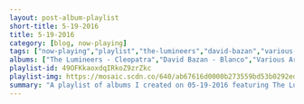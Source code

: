 ```yaml
---
layout: post-album-playlist
short-title: 5-19-2016
title: 5-19-2016
category: [blog, now-playing]
tags: ["now-playing","playlist","the-lumineers","david-bazan","various-artists","various-artists","wolf-parade","islands","islands","mock-orange"]
albums: ["The Lumineers - Cleopatra","David Bazan - Blanco","Various Artists - Views","Various Artists - The Colour In Anything","Wolf Parade - Wolf Parade - EP 4","Islands - Taste","Islands - Should I Remain Here At Sea?","Mock Orange - Put The Kid On The Sleepy Horse"]
playlist-id: 49OFKkaoxdqIRkoZ9zrZkc
playlist-img: https://mosaic.scdn.co/640/ab67616d0000b273559bd53b0292ed01f789a0d8ab67616d0000b2737869e5ee05ac7240dd9f5d55ab67616d0000b2739416ed64daf84936d89e671cab67616d0000b273cd34380a48c22de3d0e475de
summary: "A playlist of albums I created on 05-19-2016 featuring The Lumineers, David Bazan, Various Artists, Various Artists, Wolf Parade, Islands, Islands, and Mock Orange"
---
```

